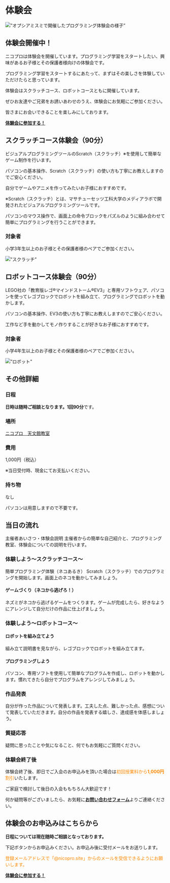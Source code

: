# 体験会
<img src="/img/taiken.jpg" alt=”オプシアミスミで開催したプログラミング体験会の様子” />

## 体験会開催中！
ニコプロは体験会を開催しています。プログラミング学習をスタートしたい、興味があるお子様とその保護者様向けの体験会です。

プログラミング学習をスタートするにあたって、まずはその楽しさを体験していただけたらと思っています。

体験会はスクラッチコース、ロボットコースともに開催しています。

ぜひお友達やご兄弟をお誘いあわせのうえ、体験会にお気軽にご参加ください。

皆さまにお会いできることを楽しみにしております。

<a href="/contact" class="btn">**体験会に参加する！**</a>

## スクラッチコース体験会（90分）
ビジュアルプログラミングツールのScratch（スクラッチ）※を使用して簡単なゲーム制作を行います。

パソコンの基本操作、Scratch（スクラッチ）の使い方も丁寧にお教えしますのでご安心ください。

自分でゲームやアニメを作ってみたいお子様におすすめです。

※Scratch（スクラッチ）とは、マサチューセッツ工科大学のメディアラボで開発されたビジュアルプログラミングツールです。

パソコンのマウス操作で、画面上の命令ブロックをパズルのように組み合わせて簡単にプログラミングを行うことができます。

### 対象者
小学3年生以上のお子様とその保護者様のペアでご参加ください。

<img src="/img/taiken-scratch.png" alt=”スクラッチ” />

## ロボットコース体験会（90分）
LEGO社の「教育版レゴ®マインドストーム®EV3」と専用ソフトウェア、パソコンを使ってレゴブロックでロボットを組み立て、プログラミングでロボットを動かします。

パソコンの基本操作、EV3の使い方も丁寧にお教えしますのでご安心ください。

工作など手を動かしてモノ作りすることが好きなお子様におすすめです。

### 対象者
小学4年生以上のお子様とその保護者様のペアでご参加ください。

<img src="/img/taiken-robot.jpg" alt=”ロボット” />

## その他詳細
### 日程

**日時は随時ご相談となります。**1回**90分**です。

### 場所
  
[ニコプロ　天文館教室](/class)

### 費用

1,000円（税込）

※当日受付時、現金にてお支払いください。

### 持ち物
	
なし

パソコンは用意しますので不要です。

## 当日の流れ
主催者あいさつ・体験会説明
主催者からの簡単な自己紹介と、プログラミング教室、体験会についての説明を行います。

### 体験しよう～スクラッチコース～
簡単プログラミング体験（ネコあるき）
Scratch（スクラッチ）でのプログラミングを開始します。画面上のネコを動かしてみましょう。

#### ゲームづくり（ネコから逃げろ！）
ネズミがネコから逃げるゲームをつくります。ゲームが完成したら、好きなようにアレンジして自分だけの作品に仕上げましょう。

### 体験しよう～ロボットコース～
#### ロボットを組み立てよう
組み立て説明書を見ながら、レゴブロックでロボットを組み立てます。

#### プログラミングしよう
パソコン、専用ソフトを使用して簡単なプログラムを作成し、ロボットを動かします。慣れてきたら自分でプログラムをアレンジしてみましょう。

### 作品発表
自分が作った作品について発表します。工夫した点、難しかった点、感想について発表していただきます。自分の作品を発表する嬉しさ、達成感を体感しましょう。

### 質疑応答
疑問に思ったことや気になること、何でもお気軽にご質問ください。

### 体験会終了後
体験会終了後、即日でご入会のお申込みを頂いた場合は<font color="#FF8800">初回授業料から**1,000円**割引</font>いたします。

ご家庭で検討して後日の入会ももちろん大歓迎です！

何か疑問等がございましたら、お気軽に[**お問い合わせフォーム**](/contact)よりご連絡ください。

## 体験会のお申込みはこちらから
**日程については現在随時ご相談となっております。**

下記ボタンからお申込みください。お申込み後に受付メールをお送りします。

<font color="#FF8800">登録メールアドレスで「@nicopro.site」からのメールを受信できるようにお願いします。</font>

<a href="/contact" class="btn">**体験会に参加する！**</a>
